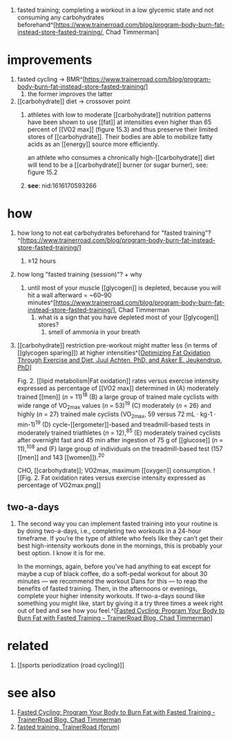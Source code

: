 1. fasted training; completing a workout in a low glycemic state and not consuming any carbohydrates beforehand^[https://www.trainerroad.com/blog/program-body-burn-fat-instead-store-fasted-training/, Chad Timmerman]

# improvements
1. fasted cycling → BMR^[https://www.trainerroad.com/blog/program-body-burn-fat-instead-store-fasted-training/]
	1. the former improves the latter
2. [[carbohydrate]] diet → crossover point
	1. athletes with low to moderate [[carbohydrate]] nutrition patterns have been shown to use [[fat]] at intensities even higher than 65 percent of [[VO2 max]] (figure 15.3) and thus preserve their limited stores of [[carbohydrate]]. Their bodies are able to mobilize fatty acids as an [[energy]] source more efficiently.

		an athlete who consumes a chronically high-[[carbohydrate]] diet will tend to be a [[carbohydrate]] burner (or sugar burner), see: figure 15.2
	1. **see**: nid:1616170593266

# how
1. how long to not eat carbohydrates beforehand for "fasted training"?^[https://www.trainerroad.com/blog/program-body-burn-fat-instead-store-fasted-training/]
	1. ≥12 hours
2. how long "fasted training (session)"? + why
	1. until most of your muscle [[glycogen]] is depleted, because you will hit a wall afterward = ~60–90 minutes^[https://www.trainerroad.com/blog/program-body-burn-fat-instead-store-fasted-training/], Chad Timmerman
		1. what is a sign that you have depleted most of your [[glycogen]] stores?
			1. smell of ammonia in your breath
3. [[carbohydrate]] restriction pre-workout might matter less (in terms of [[glycogen sparing]]) at higher intensities^[[Optimizing Fat Oxidation Through Exercise and Diet, Juul Achten, PhD, and Asker E. Jeukendrup, PhD](https://pubmed.ncbi.nlm.nih.gov/15212756/)]
   
   Fig. 2. [[lipid metabolism|Fat oxidation]] rates versus exercise intensity expressed as percentage of [[VO2 max]] determined in (A) moderately trained [[men]] (_n_ = 11)<sup>18</sup> (B) a large group of trained male cyclists with wide range of VO<sub>2max</sub> values (_n_ = 53)<sup>19</sup> (C) moderately (_n_ = 26) and highly (_n_ = 27) trained male cyclists (VO<sub>2max</sub>, 59 versus 72 mL · kg-1 · min-1)<sup>19</sup> (D) cycle-[[ergometer]]-based and treadmill-based tests in moderately trained triathletes (_n_ = 12),<sup>85</sup> (E) moderately trained cyclists after overnight fast and 45 min after ingestion of 75 g of [[glucose]] (_n_ = 11),<sup>108</sup> and (F) large group of individuals on the treadmill-based test (157 [[men]] and 143 [[women]]).<sup>20</sup>
   
   CHO, [[carbohydrate]];
   VO2max, maximum [[oxygen]] consumption.
   ![[Fig. 2. Fat oxidation rates versus exercise intensity expressed as percentage of VO2max.png]]
## two-a-days
1. The second way you can implement fasted training into your routine is by doing two-a-days, i.e., completing two workouts in a 24-hour timeframe. If you’re the type of athlete who feels like they can’t get their best high-intensity workouts done in the mornings, this is probably your best option. I know it is for me.
   
   In the mornings, again, before you’ve had anything to eat except for maybe a cup of black coffee, do a soft-pedal workout for about 30 minutes — we recommend the workout Dans for this — to reap the benefits of fasted training. Then, in the afternoons or evenings, complete your higher intensity workouts. If two-a-days sound like something you might like, start by giving it a try three times a week right out of bed and see how you feel.^[[Fasted Cycling: Program Your Body to Burn Fat with Fasted Training - TrainerRoad Blog, Chad Timmerman](https://www.trainerroad.com/blog/program-body-burn-fat-instead-store-fasted-training/)]

# related
1. [[sports periodization (road cycling)]]

# see also
1. [Fasted Cycling: Program Your Body to Burn Fat with Fasted Training - TrainerRoad Blog, Chad Timmerman](https://www.trainerroad.com/blog/program-body-burn-fat-instead-store-fasted-training/)
2. [fasted training, TrainerRoad (forum)](https://www.trainerroad.com/forum/t/a-few-questions-about-fasting-rides-fasted-training/3629/2?u=lorenz_duremdes)